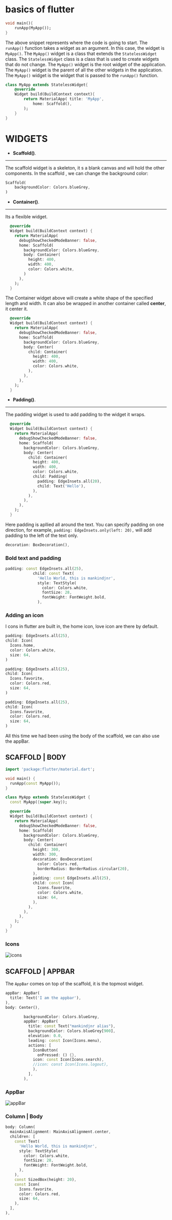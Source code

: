 # basics of flutter

```dart
void main(){
    runApp(MyApp());
}
```

The above snippet represents where the code is going to start. The `runApp()` function takes a widget as an argument. In this case, the widget is `MyApp()`. The `MyApp()` widget is a class that extends the `StatelessWidget` class. The `StatelessWidget` class is a class that is used to create widgets that do not change. The `MyApp()` widget is the root widget of the application. The `MyApp()` widget is the parent of all the other widgets in the application. The `MyApp()` widget is the widget that is passed to the `runApp()` function.

```dart
class MyApp extends StatelessWidget{
    @override
    Widget build(BuildContext context){
        return MaterialApp( title: 'MyApp',
            home: Scaffold(),
        );
    }
}
```

# WIDGETS
- __Scaffold()__.
***

The scaffold widget is a skeleton, it s a blank canvas and will hold the other components.
In the scaffold , we can change the background color:

```dart
Scaffold(
    backgroundColor: Colors.blueGrey,
)
```

- __Container()__.
***
Its a flexible widget.

```dart
  @override
  Widget build(BuildContext context) {
    return MaterialApp(
      debugShowCheckedModeBanner: false,
      home: Scaffold(
        backgroundColor: Colors.blueGrey,
        body: Container(
          height: 400,
          width: 400,
          color: Colors.white,
        )
      ),
    );
  }
```

The Container widget above will create a white shape of the specified length and width.
It can also be wrapped in another container called __center__, it center it.

```dart
  @override
  Widget build(BuildContext context) {
    return MaterialApp(
      debugShowCheckedModeBanner: false,
      home: Scaffold(
        backgroundColor: Colors.blueGrey,
        body: Center(
          child: Container(
            height: 400,
            width: 400,
            color: Colors.white,
          ),
        ),
      ),
    );
  }
```

- __Padding()__.
***
The padding widget is used to add padding to the widget it wraps.

```dart
  @override
  Widget build(BuildContext context) {
    return MaterialApp(
      debugShowCheckedModeBanner: false,
      home: Scaffold(
        backgroundColor: Colors.blueGrey,
        body: Center(
          child: Container(
            height: 400,
            width: 400,
            color: Colors.white,
            child: Padding(
              padding: EdgeInsets.all(20),
              child: Text('Hello'),
            ),
          ),
        ),
      ),
    );
  }
```
Here padding is apllied all around the text. You can specify padding on one direction, for example, `padding: EdgeInsets.only(left: 20),` will add padding to the left of the text only.

```dart
decoration: BoxDecoration(),
```
### Bold text and padding
```dart
padding: const EdgeInsets.all(25),
            child: const Text(
              'Hello World, this is mankindjnr',
              style: TextStyle(
                color: Colors.white,
                fontSize: 28,
                fontWeight: FontWeight.bold,
              ),
```

### Adding an icon
I cons in flutter are built in, the home icon, love icon are there by default.

```dart
padding: EdgeInsets.all(25),
child: Icon(
  Icons.home,
  color: Colors.white,
  size: 64,
)
```

```dart
padding: EdgeInsets.all(25),
child: Icon(
  Icons.favorite,
  color: Colors.red,
  size: 64,
)
```

```dart
padding: EdgeInsets.all(25),
child: Icon(
  Icons.favorite,
  color: Colors.red,
  size: 64,
)
```

All this time we had been using the body of the scaffold, we can also use the appBar.
## SCAFFOLD | BODY

```dart
import 'package:flutter/material.dart';

void main() {
  runApp(const MyApp());
}

class MyApp extends StatelessWidget {
  const MyApp({super.key});

  @override
  Widget build(BuildContext context) {
    return MaterialApp(
      debugShowCheckedModeBanner: false,
      home: Scaffold(
        backgroundColor: Colors.blueGrey,
        body: Center(
          child: Container(
            height: 300,
            width: 300,
            decoration: BoxDecoration(
              color: Colors.red,
              borderRadius: BorderRadius.circular(20),
            ),
            padding: const EdgeInsets.all(25),
            child: const Icon(
              Icons.favorite,
              color: Colors.white,
              size: 64,
            ),
          ),
        ),
      ),
    );
  }
}
```
### Icons
![icons](./output/bodyicons.png)

## SCAFFOLD | APPBAR

The `AppBar` comes on top of the scaffold, it is the topmost widget.

```dart
appBar: AppBar(
  title: Text('I am the appbar'),
),
body: Center(),
```

```dart
        backgroundColor: Colors.blueGrey,
        appBar: AppBar(
          title: const Text("mankindjnr alias"),
          backgroundColor: Colors.blueGrey[900],
          elevation: 0.0,
          leading: const Icon(Icons.menu),
          actions: [
            IconButton(
              onPressed: () {},
            icon: const Icon(Icons.search),
            //icon: const Icon(Icons.logout),
            ),
          ],
        ),
```
### AppBar
![appBar](./output/appbaricon.png)

### Column | Body
```dart
body: Column(
  mainAxisAlignment: MainAxisAlignment.center,
  children: [
    const Text(
      'Hello World, this is mankindjnr',
      style: TextStyle(
        color: Colors.white,
        fontSize: 28,
        fontWeight: FontWeight.bold,
      ),
    ),
    const SizedBox(height: 20),
    const Icon(
      Icons.favorite,
      color: Colors.red,
      size: 64,
    ),
  ],
),
```

